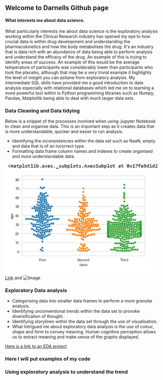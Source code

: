 ## Welcome to Darnells Github page



#### What interests me about data science.
What particularly interests me about data science is the exploratory analysis working within the Clinical Research industry has opened my eye to how crucial data is within drug development and understanding the pharmacokinetics and how  the body metabolises the drug. It's an industry that is data rich with an abundance of data being able to perform analysis and understand the efficacy of the drug. An example of this is trying to identify areas of success. An example of this would be the average temperature of participants was considerably lower than participants who took the placebo, although that may be a very trivial example it highlights the level of insight you can asitane from exploratory analysis.
My intermediate SQL skills have provided me a good introduction to data analysis especially with relational databases which led me on to learning a more powerful tool within is
Python programming libraries such as Numpy, Pandas, Matplotlib being able to deal with much larger data sets.

### Data Cleaning and Data tidying

Below is a snippet of the processes involved when using Jupyter Notebook to clean and organise data. This is an important step as it creates data that is more understandable,
quicker and easier to run analysis.

- Identifying the inconsistencies within the data set such as NaaN, empty and data that is of an incorrect type.
- Formatting data frame column names and indexes to create organised and more understandable data.

![](/images/Capture.JPG)
[Link](url) and ![Image](src)

### Exploratory Data analysis
- Categorising data into smaller data frames to perform a more granular analysis.
- Identifying unconventional trends within  the data set to provoke diversification of thought.
- Identifying storylines within the data set through the use of visualisation.
- What Intrigued me about exploratory data analysis is the use of colour, shape and form to convey meaning. Human cognitive perception allows us to extract meaning and make sense of the graphs displayed.


[Here is a link to an EDA project](https://github.com/dwellin98/dwellin98.github.io/blob/master/Pokemon%20EBA.ipynb)


### Here I will put examples of my code 
### Using exploratory analysis to understand the trend


